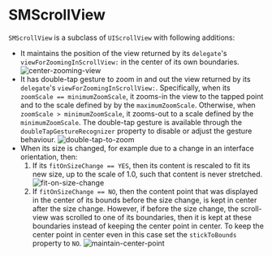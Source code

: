 SMScrollView
============

`SMScrollView` is a subclass of `UIScrollView` with following additions:

- It maintains the position of the view returned by its `delegate`'s `viewForZoomingInScrollView:` in the center of its own boundaries.
![center-zooming-view](https://cloud.githubusercontent.com/assets/97896/5738192/29249ba2-9bf2-11e4-81ea-c7ed2ea58833.png)
- It has double-tap gesture to zoom in and out the view returned by its `delegate`'s `viewForZoomingInScrollView:`. Specifically, when its `zoomScale == minimumZoomScale`, it zooms-in the view to the tapped point and to the scale defined by by the `maximumZoomScale`. Otherwise, when `zoomScale > minimumZoomScale`, it zooms-out to a scale defined by the `minimumZoomScale`. The double-tap gesture is available through the `doubleTapGestureRecognizer` property to disable or adjust the gesture behaviour.
![double-tap-to-zoom](https://cloud.githubusercontent.com/assets/97896/5738194/2929502a-9bf2-11e4-86a4-06367f28befd.png)
- When its size is changed, for example due to a change in an interface orientation, then:
  1. If its `fitOnSizeChange == YES`, then its content is rescaled to fit its new size, up to the scale of 1.0, such that content is never stretched.
  ![fit-on-size-change](https://cloud.githubusercontent.com/assets/97896/5738193/2929067e-9bf2-11e4-895e-1f7c4798f64b.png)
  2. If `fitOnSizeChange == NO`, then the content point that was displayed in the center of its bounds before the size change, is kept in center after the size change. However, if before the size change, the scroll-view was scrolled to one of its boundaries, then it is kept at these boundaries instead of keeping the center point in center. To keep the center point in center even in this case set the `stickToBounds` property to `NO`.
  ![maintain-center-point](https://cloud.githubusercontent.com/assets/97896/5738195/292994cc-9bf2-11e4-9e82-6509be403bdb.png)

